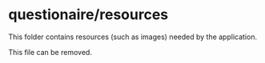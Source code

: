# questionaire/resources

This folder contains resources (such as images) needed by the application. 

This file can be removed.
